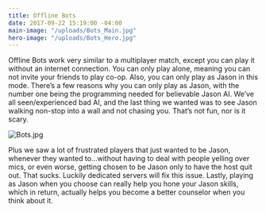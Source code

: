 ```yaml
---
title: Offline Bots
date: 2017-09-22 15:19:00 -04:00
main-image: "/uploads/Bots_Main.jpg"
hero-image: "/uploads/Bots_Hero.jpg"
---
```


Offline Bots work very similar to a multiplayer match, except you can play it without an internet connection. You can only play alone, meaning you can not invite your friends to play co-op. Also, you can only play as Jason in this mode. There’s a few reasons why you can only play as Jason, with the number one being the programming needed for believable Jason AI. We’ve all seen/experienced bad AI, and the last thing we wanted was to see Jason walking non-stop into a wall and not chasing you. That’s not fun, nor is it scary. 

![Bots.jpg](/uploads/Bots.jpg)

Plus we saw a lot of frustrated players that just wanted to be Jason, whenever they wanted to...without having to deal with people yelling over mics, or even worse, getting chosen to be Jason only to have the host quit out. That sucks. Luckily dedicated servers will fix this issue. Lastly, playing as Jason when you choose can really help you hone your Jason skills, which in return, actually helps you become a better counselor when you think about it.